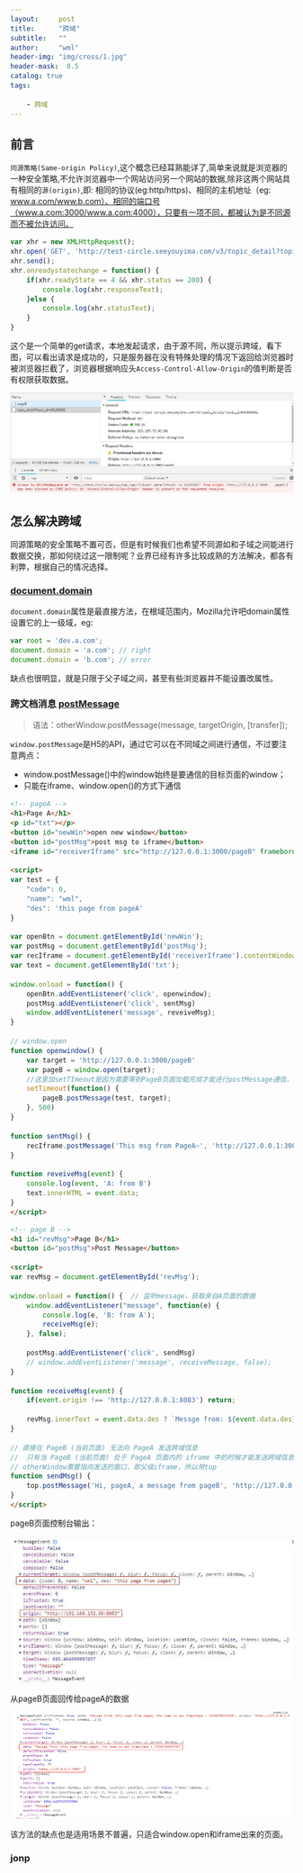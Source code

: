 ```yaml
---
layout:     post
title:      "跨域"
subtitle:   ""
author:     "wml"
header-img: "img/cross/1.jpg"
header-mask:  0.5
catalog: true
tags:

    - 跨域
---
```


## 前言

`同源策略(Same-origin Policy)`,这个概念已经耳熟能详了,简单来说就是浏览器的一种安全策略,不允许浏览器中一个网站访问另一个网站的数据,除非这两个网站具有相同的`源(origin)`,即: 相同的协议(eg:http/https)、相同的主机地址（eg: www.a.com/www.b.com）、相同的端口号（www.a.com:3000/www.a.com:4000），只要有一项不同，都被认为是不同源而不被允许访问。

```js
var xhr = new XMLHttpRequest();
xhr.open('GET', 'http://test-circle.seeyouyima.com/v3/topic_detail?topic_id=36185682');
xhr.send();
xhr.onreadystatechange = function() {
    if(xhr.readyState == 4 && xhr.status == 200) {
        console.log(xhr.responseText);
    }else {
        console.log(xhr.statusText);
    }
}
```

这个是一个简单的get请求，本地发起请求，由于源不同，所以提示跨域，看下图，可以看出请求是成功的，只是服务器在没有特殊处理的情况下返回给浏览器时被浏览器拦截了，浏览器根据响应头`Access-Control-Allow-Origin`的值判断是否有权限获取数据。

![cross](/img/cross/2.jpg)

## 怎么解决跨域

同源策略的安全策略不置可否，但是有时候我们也希望不同源如和子域之间能进行数据交换，那如何绕过这一限制呢？业界已经有许多比较成熟的方法解决，都各有利弊，根据自己的情况选择。

### [document.domain](https://developer.mozilla.org/zh-CN/docs/Web/API/Document/domain)

`document.domain`属性是最直接方法，在根域范围内，Mozilla允许吧domain属性设置它的上一级域，eg:

```js
var root = 'dev.a.com';
document.domain = 'a.com'; // right
document.domain = 'b.com'; // error
```

缺点也很明显，就是只限于父子域之间，甚至有些浏览器并不能设置改属性。

### 跨文档消息 [postMessage](https://developer.mozilla.org/zh-CN/docs/Web/API/Window/postMessage)

> 语法：otherWindow.postMessage(message, targetOrigin, [transfer]);

`window.postMessage`是H5的API，通过它可以在不同域之间进行通信，不过要注意两点：

* window.postMessage()中的window始终是要通信的目标页面的window；
* 只能在iframe、window.open()的方式下通信

```html
<!-- pageA -->
<h1>Page A</h1>
<p id="txt"></p>
<button id="newWin">open new window</button>
<button id="postMsg">post msg to iframe</button>
<iframe id="receiverIframe" src="http://127.0.0.1:3000/pageB" frameborder="1" width="800" height="500"></iframe>

<script>
var test = {
    "code": 0,
    "name": "wml",
    "des": 'this page from pageA'
}

var openBtn = document.getElementById('newWin');
var postMsg = document.getElementById('postMsg');
var recIframe = document.getElementById('receiverIframe').contentWindow;
var text = document.getElementById('txt');

window.onload = function() {
    openBtn.addEventListener('click', openwindow);
    postMsg.addEventListener('click', sentMsg)
    window.addEventListener('message', reveiveMsg);
}

// window.open
function openwindow() {
    var target = 'http://127.0.0.1:3000/pageB'
    var pageB = window.open(target);
    //这里加setTImeout是因为需要等到PageB页面加载完成才能进行postMessage通信，但是在PageA内是无法对PageB进行onload事件监听，所以做延迟处理。
    setTimeout(function() {
        pageB.postMessage(test, target);
    }, 500)
}

function sentMsg() {
    recIframe.postMessage('This msg from PageA~', 'http://127.0.0.1:3000/pageB');
}

function reveiveMsg(event) {
    console.log(event, 'A: from B')
    text.innerHTML = event.data;
}
</script>
```

```html
<!-- page B -->
<h1 id="revMsg">Page B</h1>
<button id="postMsg">Post Message</button>

<script>
var revMsg = document.getElementById('revMsg');

window.onload = function() {  // 监听message，获取来自A页面的数据
    window.addEventListener("message", function(e) {
        console.log(e, 'B: from A');
        receiveMsg(e);
    }, false);

    postMsg.addEventListener('click', sendMsg)
    // window.addEventListener('message', receiveMessage, false);
}

function receiveMsg(event) {
    if(event.origin !== 'http://127.0.0.1:8083') return;

    revMsg.innerText = event.data.des ? `Messge from: ${event.data.des}, the name is ${event.data.name}` : `Messge from: ${event.data}`;
}

// 直接在 PageB (当前页面) 无法向 PageA 发送跨域信息
//  只有当 PageB (当前页面) 处于 PageA 页面内的 iframe 中的时候才能发送跨域信息
// otherWindow需要指向发送的窗口，即父级iframe，所以用top
function sendMsg() {
    top.postMessage('Hi, pageA, a message from pageB', 'http://127.0.0.1:8083')
}
</script>
```

pageB页面控制台输出：

![cross](/img/cross/3.jpg)

从pageB页面回传给pageA的数据

![cross](/img/cross/4.png)

该方法的缺点也是适用场景不普遍，只适合window.open和iframe出来的页面。

### jonp